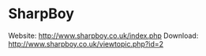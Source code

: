 # SharpBoy
Website: http://www.sharpboy.co.uk/index.php
Download: http://www.sharpboy.co.uk/viewtopic.php?id=2
